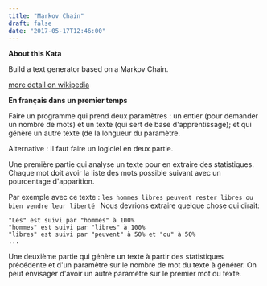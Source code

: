 ```yaml
---
title: "Markov Chain"
draft: false
date: "2017-05-17T12:46:00"
---
```


**About this Kata**

Build a text generator based on a Markov Chain.


[more detail on wikipedia](https://en.wikipedia.org/wiki/Markov_chain)

**En français dans un premier temps**

Faire un programme qui prend deux paramètres : un entier (pour demander un nombre de mots) et un texte (qui sert de base d'apprentissage); et qui génère un autre texte (de la longueur du paramètre.

Alternative :
Il faut faire un logiciel en deux partie.

Une première partie qui analyse un texte pour en extraire des statistiques. Chaque mot doit avoir la liste des mots possible suivant avec un pourcentage d'apparition. 

Par exemple avec ce texte :
```les hommes libres peuvent rester libres ou bien vendre leur liberté ```
Nous devrions extraire quelque chose qui dirait:
```
"Les" est suivi par "hommes" à 100%
"hommes" est suivi par "libres" à 100%
"libres" est suivi par "peuvent" à 50% et "ou" à 50%
...
```


Une deuxième partie qui génère un texte à partir des statistiques précédente et d'un paramètre sur le nombre de mot du texte à générer. On peut envisager d'avoir un autre paramètre sur le premier mot du texte.

